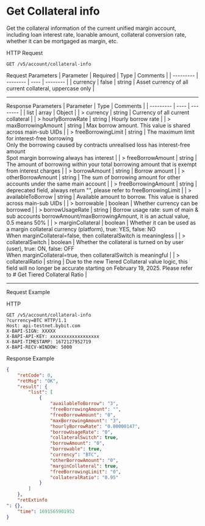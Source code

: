 # Get Collateral info

Get the collateral information of the current unified margin account, including loan interest rate, loanable amount, collateral conversion rate, whether it can be mortgaged as margin, etc.


HTTP Request
```http
GET /v5/account/collateral-info
```


Request Parameters
| Parameter | Required | Type | Comments |
| --------- | -------- | ---- | -------- |
| currency | false | string | Asset currency of all current collateral, uppercase only |

---


Response Parameters
| Parameter | Type | Comments |
| --------- | ---- | -------- |
| list | array | Object |
| > currency | string | Currency of all current collateral |
| > hourlyBorrowRate | string | Hourly borrow rate |
| > maxBorrowingAmount | string | Max borrow amount. This value is shared across main-sub UIDs |
| > freeBorrowingLimit | string | The maximum limit for interest-free borrowing<br>Only the borrowing caused by contracts unrealised loss has interest-free amount <br> Spot margin borrowing always has interest |
| > freeBorrowAmount | string | The amount of borrowing within your total borrowing amount that is exempt from interest charges |
| > borrowAmount | string | Borrow amount |
| > otherBorrowAmount | string | The sum of borrowing amount for other accounts under the same main account |
| > freeBorrowingAmount | string | deprecated field, always return "", please refer to freeBorrowingLimit |
| > availableToBorrow | string | Available amount to borrow. This value is shared across main-sub UIDs |
| > borrowable | boolean | Whether currency can be borrowed |
| > borrowUsageRate | string | Borrow usage rate: sum of main & sub accounts borrowAmount/maxBorrowingAmount, it is an actual value, 0.5 means 50% |
| > marginCollateral | boolean | Whether it can be used as a margin collateral currency (platform), true: YES, false: NO <br> When marginCollateral=false, then collateralSwitch is meaningless |
| > collateralSwitch | boolean | Whether the collateral is turned on by user (user), true: ON, false: OFF <br> When marginCollateral=true, then collateralSwitch is meaningful |
| > collateralRatio | string | Due to the new Tiered Collateral value logic, this field will no longer be accurate starting on February 19, 2025. Please refer to # Get Tiered Collateral Ratio |

---


Request Example

HTTP
 
  
```http
GET /v5/account/collateral-info
?currency=BTC HTTP/1.1
Host: api-testnet.bybit.com
X-BAPI-SIGN: XXXXX
X-BAPI-API-KEY: xxxxxxxxxxxxxxxxxx
X-BAPI-TIMESTAMP: 1672127952719
X-BAPI-RECV-WINDOW: 5000
```

Response Example
```json
{
    "retCode": 0,
    "retMsg": "OK",
    "result": {
        "list": [
            {
                "availableToBorrow": "3",
                "freeBorrowingAmount": "",
                "freeBorrowAmount": "0",
                "maxBorrowingAmount": "3",
                "hourlyBorrowRate": "0.00000147",
                "borrowUsageRate": "0",
                "collateralSwitch": true,
                "borrowAmount": "0",
                "borrowable": true,
                "currency": "BTC",
                "otherBorrowAmount": "0",
                "marginCollateral": true,
                "freeBorrowingLimit": "0",
                "collateralRatio": "0.95"
            }
        ]
    },
    "retExtinfo
": {},
    "time": 1691565901952
}
```

